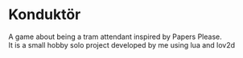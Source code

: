 # Konduktör
A game about being a tram attendant inspired by Papers Please.   
It is a small hobby solo project developed by me using lua and lov2d
